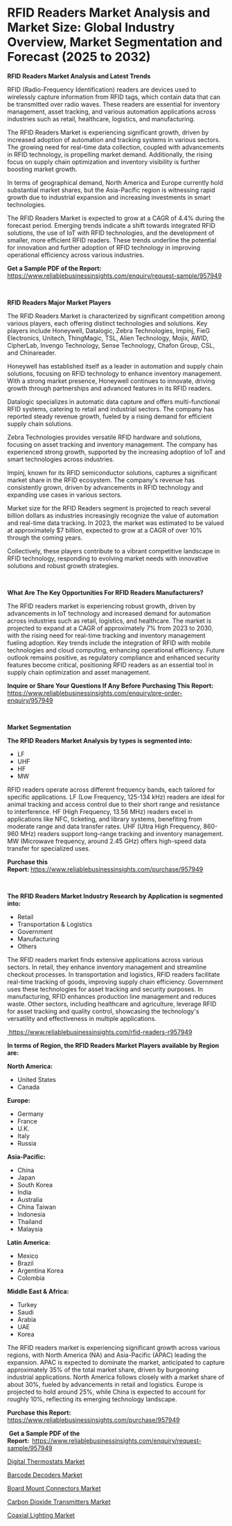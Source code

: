 <p><h1>RFID Readers Market Analysis and Market Size: Global Industry Overview, Market Segmentation and Forecast (2025 to 2032)</h1></p><p><strong>RFID Readers Market Analysis and Latest Trends</strong></p>
<p><p>RFID (Radio-Frequency Identification) readers are devices used to wirelessly capture information from RFID tags, which contain data that can be transmitted over radio waves. These readers are essential for inventory management, asset tracking, and various automation applications across industries such as retail, healthcare, logistics, and manufacturing.</p><p>The RFID Readers Market is experiencing significant growth, driven by increased adoption of automation and tracking systems in various sectors. The growing need for real-time data collection, coupled with advancements in RFID technology, is propelling market demand. Additionally, the rising focus on supply chain optimization and inventory visibility is further boosting market growth.</p><p>In terms of geographical demand, North America and Europe currently hold substantial market shares, but the Asia-Pacific region is witnessing rapid growth due to industrial expansion and increasing investments in smart technologies. </p><p>The RFID Readers Market is expected to grow at a CAGR of 4.4% during the forecast period. Emerging trends indicate a shift towards integrated RFID solutions, the use of IoT with RFID technologies, and the development of smaller, more efficient RFID readers. These trends underline the potential for innovation and further adoption of RFID technology in improving operational efficiency across various industries.</p></p>
<p><strong>Get a Sample PDF of the Report:&nbsp;</strong> <a href="https://www.reliablebusinessinsights.com/enquiry/request-sample/957949?utm_campaign=84&utm_medium=2&utm_source=Github&utm_content=ia&utm_term=10022025&utm_id=rfid-readers">https://www.reliablebusinessinsights.com/enquiry/request-sample/957949</a></p>
<p>&nbsp;</p>
<p><strong>RFID Readers Major Market Players</strong></p>
<p><p>The RFID Readers Market is characterized by significant competition among various players, each offering distinct technologies and solutions. Key players include Honeywell, Datalogic, Zebra Technologies, Impinj, FieG Electronics, Unitech, ThingMagic, TSL, Alien Technology, Mojix, AWID, CipherLab, Invengo Technology, Sense Technology, Chafon Group, CSL, and Chinareader.</p><p>Honeywell has established itself as a leader in automation and supply chain solutions, focusing on RFID technology to enhance inventory management. With a strong market presence, Honeywell continues to innovate, driving growth through partnerships and advanced features in its RFID readers.</p><p>Datalogic specializes in automatic data capture and offers multi-functional RFID systems, catering to retail and industrial sectors. The company has reported steady revenue growth, fueled by a rising demand for efficient supply chain solutions. </p><p>Zebra Technologies provides versatile RFID hardware and solutions, focusing on asset tracking and inventory management. The company has experienced strong growth, supported by the increasing adoption of IoT and smart technologies across industries.</p><p>Impinj, known for its RFID semiconductor solutions, captures a significant market share in the RFID ecosystem. The company's revenue has consistently grown, driven by advancements in RFID technology and expanding use cases in various sectors.</p><p>Market size for the RFID Readers segment is projected to reach several billion dollars as industries increasingly recognize the value of automation and real-time data tracking. In 2023, the market was estimated to be valued at approximately $7 billion, expected to grow at a CAGR of over 10% through the coming years.</p><p>Collectively, these players contribute to a vibrant competitive landscape in RFID technology, responding to evolving market needs with innovative solutions and robust growth strategies.</p></p>
<p>&nbsp;</p>
<p><strong>What Are The Key Opportunities For RFID Readers Manufacturers?</strong></p>
<p><p>The RFID readers market is experiencing robust growth, driven by advancements in IoT technology and increased demand for automation across industries such as retail, logistics, and healthcare. The market is projected to expand at a CAGR of approximately 7% from 2023 to 2030, with the rising need for real-time tracking and inventory management fueling adoption. Key trends include the integration of RFID with mobile technologies and cloud computing, enhancing operational efficiency. Future outlook remains positive, as regulatory compliance and enhanced security features become critical, positioning RFID readers as an essential tool in supply chain optimization and asset management.</p></p>
<p><strong>Inquire or Share Your Questions If Any Before Purchasing This Report:</strong> <a href="https://www.reliablebusinessinsights.com/enquiry/pre-order-enquiry/957949?utm_campaign=84&utm_medium=2&utm_source=Github&utm_content=ia&utm_term=10022025&utm_id=rfid-readers">https://www.reliablebusinessinsights.com/enquiry/pre-order-enquiry/957949</a></p>
<p>&nbsp;</p>
<p><strong>Market Segmentation</strong></p>
<p><strong>The RFID Readers Market Analysis by types is segmented into:</strong></p>
<p><ul><li>LF</li><li>UHF</li><li>HF</li><li>MW</li></ul></p>
<p><p>RFID readers operate across different frequency bands, each tailored for specific applications. LF (Low Frequency, 125-134 kHz) readers are ideal for animal tracking and access control due to their short range and resistance to interference. HF (High Frequency, 13.56 MHz) readers excel in applications like NFC, ticketing, and library systems, benefiting from moderate range and data transfer rates. UHF (Ultra High Frequency, 860-960 MHz) readers support long-range tracking and inventory management. MW (Microwave frequency, around 2.45 GHz) offers high-speed data transfer for specialized uses.</p></p>
<p><strong>Purchase this Report:&nbsp;</strong><a href="https://www.reliablebusinessinsights.com/purchase/957949?utm_campaign=84&utm_medium=2&utm_source=Github&utm_content=ia&utm_term=10022025&utm_id=rfid-readers">https://www.reliablebusinessinsights.com/purchase/957949</a></p>
<p>&nbsp;</p>
<p><strong>The RFID Readers Market Industry Research by Application is segmented into:</strong></p>
<p><ul><li>Retail</li><li>Transportation & Logistics</li><li>Government</li><li>Manufacturing</li><li>Others</li></ul></p>
<p><p>The RFID readers market finds extensive applications across various sectors. In retail, they enhance inventory management and streamline checkout processes. In transportation and logistics, RFID readers facilitate real-time tracking of goods, improving supply chain efficiency. Government uses these technologies for asset tracking and security purposes. In manufacturing, RFID enhances production line management and reduces waste. Other sectors, including healthcare and agriculture, leverage RFID for asset tracking and quality control, showcasing the technology's versatility and effectiveness in multiple applications.</p></p>
<p><a href="https://www.reliablebusinessinsights.com/rfid-readers-r957949?utm_campaign=84&utm_medium=2&utm_source=Github&utm_content=ia&utm_term=10022025&utm_id=rfid-readers">&nbsp;https://www.reliablebusinessinsights.com/rfid-readers-r957949</a></p>
<p><strong>In terms of Region, the RFID Readers Market Players available by Region are:</strong></p>
<p>
    <p> <strong> North America: </strong>
        <ul>
            <li>United States</li>
            <li>Canada</li>
        </ul>
        </p> 
    <p> <strong> Europe: </strong>
        <ul>
            <li>Germany</li>
            <li>France</li>
            <li>U.K.</li>
            <li>Italy</li>
            <li>Russia</li>
        </ul>
        </p> 
    <p> <strong> Asia-Pacific: </strong>
        <ul>
            <li>China</li>
            <li>Japan</li>
            <li>South Korea</li>
            <li>India</li>
            <li>Australia</li>
            <li>China Taiwan</li>
            <li>Indonesia</li>
            <li>Thailand</li>
            <li>Malaysia</li>
        </ul>
        </p> 
    <p> <strong> Latin America: </strong>
        <ul>
            <li>Mexico</li>
            <li>Brazil</li>
            <li>Argentina Korea</li>
            <li>Colombia</li>
        </ul>
        </p> 
    <p> <strong> Middle East & Africa: </strong>
        <ul>
            <li>Turkey</li>
            <li>Saudi</li>
            <li>Arabia</li>
            <li>UAE</li>
            <li>Korea</li>
        </ul>
    </p>
    </p>
<p><p>The RFID readers market is experiencing significant growth across various regions, with North America (NA) and Asia-Pacific (APAC) leading the expansion. APAC is expected to dominate the market, anticipated to capture approximately 35% of the total market share, driven by burgeoning industrial applications. North America follows closely with a market share of about 30%, fueled by advancements in retail and logistics. Europe is projected to hold around 25%, while China is expected to account for roughly 10%, reflecting its emerging technology landscape.</p></p>
<p><strong>Purchase this Report: </strong><a href="https://www.reliablebusinessinsights.com/purchase/957949?utm_campaign=84&utm_medium=2&utm_source=Github&utm_content=ia&utm_term=10022025&utm_id=rfid-readers">https://www.reliablebusinessinsights.com/purchase/957949</a></p>
<p>&nbsp;<strong>Get a Sample PDF of the Report:&nbsp;&nbsp;</strong><a href="https://www.reliablebusinessinsights.com/enquiry/request-sample/957949?utm_campaign=84&utm_medium=2&utm_source=Github&utm_content=ia&utm_term=10022025&utm_id=rfid-readers">https://www.reliablebusinessinsights.com/enquiry/request-sample/957949</a></p>
<p><strong></strong></p>
<p><p><a href="https://github.com/fatumobinnu/Market-Research-Report-List-1/blob/main/digital-thermostats-market.md?utm_campaign=84&utm_medium=2&utm_source=Github&utm_content=ia&utm_term=10022025&utm_id=rfid-readers">Digital Thermostats Market</a></p><p><a href="https://github.com/chkrselia/Market-Research-Report-List-1/blob/main/barcode-decoders-market.md?utm_campaign=84&utm_medium=2&utm_source=Github&utm_content=ia&utm_term=10022025&utm_id=rfid-readers">Barcode Decoders Market</a></p><p><a href="https://github.com/pidlisseas/Market-Research-Report-List-1/blob/main/board-mount-connectors-market.md?utm_campaign=84&utm_medium=2&utm_source=Github&utm_content=ia&utm_term=10022025&utm_id=rfid-readers">Board Mount Connectors Market</a></p><p><a href="https://github.com/kaddahblejc/Market-Research-Report-List-1/blob/main/carbon-dioxide-transmitters-market.md?utm_campaign=84&utm_medium=2&utm_source=Github&utm_content=ia&utm_term=10022025&utm_id=rfid-readers">Carbon Dioxide Transmitters Market</a></p><p><a href="https://github.com/gyenesephacy/Market-Research-Report-List-1/blob/main/coaxial-lighting-market.md?utm_campaign=84&utm_medium=2&utm_source=Github&utm_content=ia&utm_term=10022025&utm_id=rfid-readers">Coaxial Lighting Market</a></p></p>